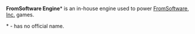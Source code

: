 **FromSoftware Engine*** is an in-house engine used to power [FromSoftware, Inc.](https://www.fromsoftware.jp/ww/) games.

\* - has no official name.